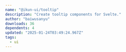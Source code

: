 ```yaml
---
name: "@ikun-ui/tooltip"
description: "Create tooltip components for Svelte."
author: "baiwusanyu"
downloads: 36
dependents: 4
updated: "2025-01-24T03:49:24.967Z"
tags: 
  - ui
---
```

